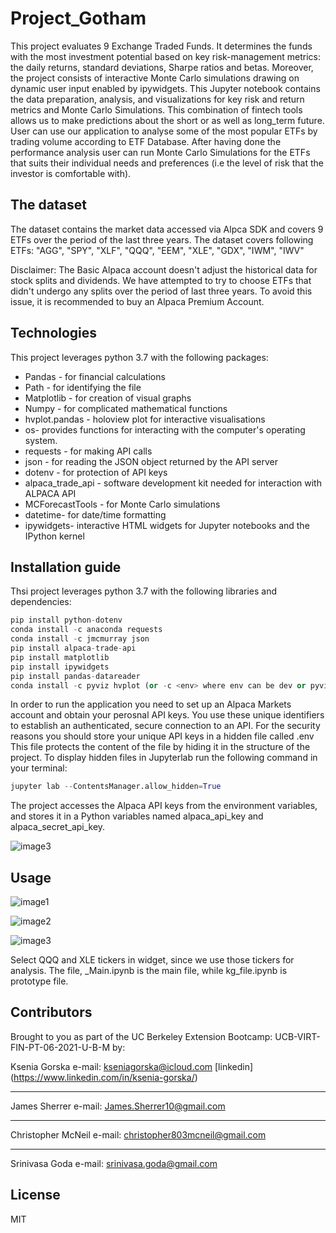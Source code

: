 # Project_Gotham

This project evaluates 9 Exchange Traded Funds. It determines the funds with the most investment potential based on key risk-management metrics: the daily returns, standard deviations, Sharpe ratios and betas. Moreover, the project consists of interactive Monte Carlo simulations drawing on dynamic user input enabled by ipywidgets.
This Jupyter notebook contains the  data preparation, analysis, and visualizations for key risk and return metrics and Monte Carlo Simulations. This combination of fintech tools allows us to make predictions about the short or as well as long_term future.
User can use our application to analyse some of the most popular ETFs by trading volume according to ETF Database. After having done the performance analysis user can run Monte Carlo Simulations for the ETFs that suits their individual needs and preferences (i.e the level of risk that the investor is comfortable with).

## The dataset 

The dataset contains the market data accessed via Alpca SDK and covers 9 ETFs over the period of the last three years.
The dataset covers following ETFs:
"AGG", "SPY", "XLF", "QQQ", "EEM", "XLE", "GDX", "IWM", "IWV"

Disclaimer: The Basic Alpaca account doesn't adjust the historical data for stock splits and dividends. We have attempted to try to choose ETFs that didn't 
undergo any splits over the period of last three years.
To avoid this issue, it is recommended to buy an Alpaca Premium Account.

## Technologies
This project leverages python 3.7 with the following packages:
* Pandas - for financial calculations
* Path - for identifying the file
* Matplotlib - for creation of visual graphs
* Numpy - for complicated mathematical functions
* hvplot.pandas - holoview plot for interactive visualisations
* os- provides functions for interacting with the computer's operating system.
* requests - for making API calls
* json - for reading the JSON object returned by the API server
* dotenv - for protection of API keys
* alpaca_trade_api - software development kit needed for interaction with ALPACA API
* MCForecastTools - for Monte Carlo simulations
* datetime- for date/time formatting
* ipywidgets-  interactive HTML widgets for Jupyter notebooks and the IPython kernel


## Installation guide

Thsi project leverages python 3.7 with the following libraries and dependencies:

``` python
pip install python-dotenv
conda install -c anaconda requests
conda install -c jmcmurray json
pip install alpaca-trade-api
pip install matplotlib
pip install ipywidgets
pip install pandas-datareader
conda install -c pyviz hvplot (or -c <env> where env can be dev or pyviz etc)
```

In order to run the application you need to set up an Alpaca Markets account and obtain your perosnal API keys. You use these unique identifiers to establish an authenticated, secure connection to an API. For the security reasons you should store your unique API keys in a hidden file called .env This file protects the content of the file by hiding it in the structure of the project. To display hidden files in Jupyterlab run the following command in your terminal:

``` python
jupyter lab --ContentsManager.allow_hidden=True
```

The project accesses the Alpaca API keys from the environment variables, and stores it in a Python variables named alpaca_api_key and alpaca_secret_api_key.

![image3](images/alpaca_keys.png)



## Usage

![image1](images/cumulative_returns.png)

![image2](images/std.png)

![image3](images/monte_carlo.png)



Select QQQ and XLE tickers in widget, since we use those tickers for analysis.
The file, _Main.ipynb is the main file, while kg_file.ipynb is prototype file.


## Contributors

Brought to you as part of the UC Berkeley Extension Bootcamp: UCB-VIRT-FIN-PT-06-2021-U-B-M by:

 Ksenia Gorska 
 e-mail: kseniagorska@icloud.com 
[linkedin] (https://www.linkedin.com/in/ksenia-gorska/)

---

James Sherrer
e-mail: James.Sherrer10@gmail.com

---

Christopher McNeil
e-mail: christopher803mcneil@gmail.com



---
Srinivasa Goda
e-mail: srinivasa.goda@gmail.com





## License

MIT
